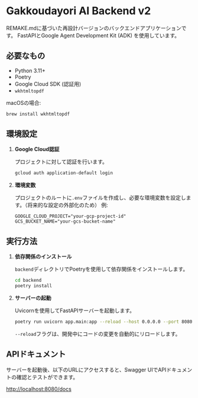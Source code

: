 # Gakkoudayori AI Backend v2

REMAKE.mdに基づいた再設計バージョンのバックエンドアプリケーションです。
FastAPIとGoogle Agent Development Kit (ADK) を使用しています。

## 必要なもの

- Python 3.11+
- Poetry
- Google Cloud SDK (認証用)
- `wkhtmltopdf`

macOSの場合:
```bash
brew install wkhtmltopdf
```

## 環境設定

1. **Google Cloud認証**

   プロジェクトに対して認証を行います。
   ```bash
   gcloud auth application-default login
   ```

2. **環境変数**

   プロジェクトのルートに`.env`ファイルを作成し、必要な環境変数を設定します。（将来的な設定の外部化のため）
   例:
   ```env
   GOOGLE_CLOUD_PROJECT="your-gcp-project-id"
   GCS_BUCKET_NAME="your-gcs-bucket-name"
   ```

## 実行方法

1. **依存関係のインストール**

   `backend`ディレクトリでPoetryを使用して依存関係をインストールします。
   ```bash
   cd backend
   poetry install
   ```

2. **サーバーの起動**

   Uvicornを使用してFastAPIサーバーを起動します。
   ```bash
   poetry run uvicorn app.main:app --reload --host 0.0.0.0 --port 8080
   ```
   `--reload`フラグは、開発中にコードの変更を自動的にリロードします。

## APIドキュメント

サーバーを起動後、以下のURLにアクセスすると、Swagger UIでAPIドキュメントの確認とテストができます。

[http://localhost:8080/docs](http://localhost:8080/docs)
